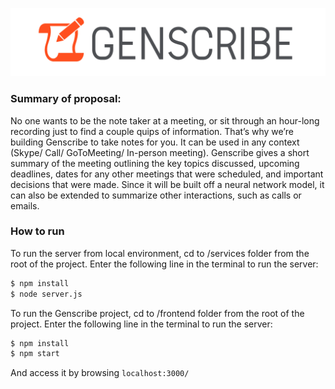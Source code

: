 ![Genscribe logo](./frontend/src/logo.png)
### Summary of proposal:

No one wants to be the note taker at a meeting, or sit through an hour-long recording just to find a couple quips of information. That’s why we’re building Genscribe to take notes for you. It can be used in any context (Skype/ Call/ GoToMeeting/ In-person meeting). Genscribe gives a short summary of the meeting outlining the key topics discussed, upcoming deadlines, dates for any other meetings that were scheduled, and important decisions that were made. Since it will be built off a neural network model, it can also be extended to summarize other interactions, such as calls or emails.

### How to run

To run the server from local environment, cd to /services folder from the root of the project. Enter the following line in the terminal to run the server:
```bash
$ npm install
$ node server.js
```


To run the Genscribe project, cd to /frontend folder from the root of the project. Enter the following line in the terminal to run the server:
```bash
$ npm install
$ npm start
```
And access it by browsing `localhost:3000/`

